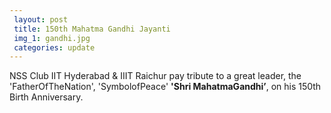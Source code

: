 ```yaml
---
 layout: post	
 title: 150th Mahatma Gandhi Jayanti
 img_1: gandhi.jpg
 categories: update
---
```


NSS Club IIT Hyderabad & IIIT Raichur pay tribute to a great leader, the 'FatherOfTheNation', 'SymbolofPeace' <b>'Shri MahatmaGandhi’</b>, on his 150th Birth Anniversary.
